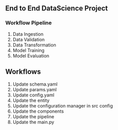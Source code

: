 ## End to End DataScience Project

### Workflow Pipeline

1. Data Ingestion 
2. Data Validation 
3. Data Transformation 
4. Model Training
5. Model Evaluation 

## Workflows

1. Update schema.yaml
2. Update params.yaml
3. Update config.yaml
4. Update the entity
5. Update the configuration manager in src config
6. Update the components
7. Update the pipeline
8. Update the main.py